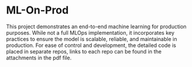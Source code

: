 # ML-On-Prod

This project demonstrates an end-to-end machine learning for production purposes. While not a full MLOps implementation, it incorporates key practices to ensure the model is scalable, reliable, and maintainable in production. For ease of control and development, the detailed code is placed in separate repos, links to each repo can be found in the attachments in the pdf file.